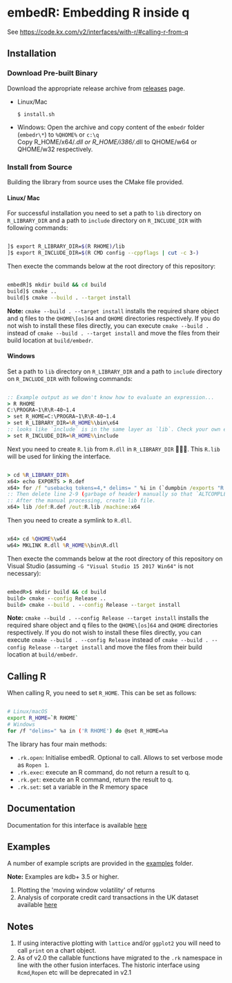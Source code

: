 # embedR: Embedding R inside q

See <https://code.kx.com/v2/interfaces/with-r/#calling-r-from-q>

## Installation

### Download Pre-built Binary

Download the appropriate release archive from [releases](../../releases/latest) page. 

- Linux/Mac

      $ install.sh

- Windows: Open the archive and copy content of the `embedr` folder (`embedr\*`) to `%QHOME%` or `c:\q`<br/>Copy R_HOME/x64/*.dll or R_HOME/i386/*.dll to QHOME/w64 or QHOME/w32 respectively.

### Install from Source

Building the library from source uses the CMake file provided.

#### Linux/ Mac

For successful installation you need to set a path to `lib` directory on `R_LIBRARY_DIR` and a path to `include` directory on `R_INCLUDE_DIR` with following commands:

```bash

]$ export R_LIBRARY_DIR=$(R RHOME)/lib
]$ export R_INCLUDE_DIR=$(R CMD config --cppflags | cut -c 3-)

```

Then execte the commands below at the root directory of this repository:

```bash

embedR]$ mkdir build && cd build
build]$ cmake ..
build]$ cmake --build . --target install

```

**Note:** `cmake --build . --target install` installs the required share object and q files to the `QHOME\[os]64` and `QHOME` directories respectively. If you do not wish to install these files directly, you can execute `cmake --build .` instead of `cmake --build . --target install` and move the files from their build location at `build/embedr`.

#### Windows

Set a path to `lib` directory on `R_LIBRARY_DIR` and a path to `include` directory on `R_INCLUDE_DIR` with following commands:

```bat

:: Example output as we don't know how to evaluate an expression...
> R RHOME
C:\PROGRA~1\R\R-40~1.4
> set R_HOME=C:\PROGRA~1\R\R-40~1.4
> set R_LIBRARY_DIR=%R_HOME%\bin\x64
:: looks like `include` is in the same layer as `lib`. Check your own environment. 
> set R_INCLUDE_DIR=%R_HOME%\include

```

Next you need to create `R.lib` from `R.dll` in `R_LIBRARY_DIR` 🔨🔨🔨. This `R.lib` will be used for linking the interface.

```bat

> cd %R_LIBRARY_DIR%
x64> echo EXPORTS > R.def
x64> for /f "usebackq tokens=4,* delims= " %i in (`dumpbin /exports "R.dll"`) do echo %i >> R.def
:: Then delete line 2-9 (garbage of header) manually so that `ALTCOMPLEX_ELT` comes next to `EXPORTS`.
:: After the manual processing, create lib file.
x64> lib /def:R.def /out:R.lib /machine:x64

```

Then you need to create a symlink to `R.dll`.

```bat

x64> cd %QHOME%\w64
w64> MKLINK R.dll %R_HOME%\bin\R.dll

```

Then execte the commands below at the root directory of this repository on Visual Studio (assuming `-G "Visual Studio 15 2017 Win64"` is not necessary):

```bat

embedR>$ mkdir build && cd build
build> cmake --config Release ..
build> cmake --build . --config Release --target install

```

**Note:** `cmake --build . --config Release --target install` installs the required share object and q files to the `QHOME\[os]64` and `QHOME` directories respectively. If you do not wish to install these files directly, you can execute `cmake --build . --config Release` instead of `cmake --build . --config Release --target install` and move the files from their build location at `build/embedr`.

## Calling R

When calling R, you need to set `R_HOME`. This can be set as follows:

```bash

# Linux/macOS
export R_HOME=`R RHOME`
# Windows
for /f "delims=" %a in ('R RHOME') do @set R_HOME=%a

```

The library has four main methods:

- `.rk.open`: Initialise embedR. Optional to call. Allows to set verbose mode as `Ropen 1`.
- `.rk.exec`: execute an R command, do not return a result to q.
- `.rk.get`: execute an R command, return the result to q.
- `.rk.set`: set a variable in the R memory space


## Documentation

Documentation for this interface is available [here](https://code.kx.com/q/interfaces/r/embedr)

## Examples

A number of example scripts are provided in the [examples](examples) folder.

**Note:** Examples are kdb+ 3.5 or higher.

1. Plotting the 'moving window volatility' of returns
2. Analysis of corporate credit card transactions in the UK dataset available [here](https://ckan.publishing.service.gov.uk/dataset/corporate-credit-card-transactions-2014-152)

## Notes

1. If using interactive plotting with `lattice` and/or `ggplot2` you will need to call `print` on a chart object.
2. As of v2.0 the callable functions have migrated to the `.rk` namespace in line with the other fusion interfaces. The historic interface using `Rcmd`,`Ropen` etc will be deprecated in v2.1
